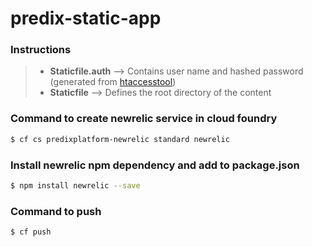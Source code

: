 # predix-static-app
### Instructions
> * **Staticfile.auth** --> Contains user name and hashed password (generated from [htaccesstool])
> * **Staticfile**      --> Defines the root directory of the content

### Command to create newrelic service in cloud foundry
```sh
$ cf cs predixplatform-newrelic standard newrelic
```

### Install newrelic npm dependency and add to package.json
```sh
$ npm install newrelic --save
```

### Command to push
```sh
$ cf push
```

[//]: # (These are reference links used in the body of this note and get stripped out when the markdown processor does its job. There is no need to format nicely because it shouldn't be seen.)

   [htaccesstool]: <http://www.htaccesstools.com/htpasswd-generator/>